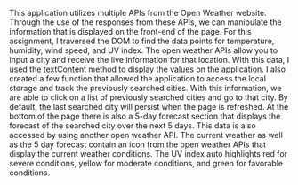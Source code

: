 This application utilizes multiple APIs from the Open Weather website. Through the use of the responses from these APIs, we can manipulate the information that is displayed on the front-end of the page. For this assignment, I traversed the DOM to find the data points for temperature, humidity, wind speed, and UV index. The open weather APIs allow you to input a city and receive the live information for that location. WIth this data, I used the textContent method to display the values on the application. I also created a few function that allowed the application to access the local storage and track the previously searched cities. With this information, we are able to click on a list of previously searched cities and go to that city. By default, the last searched city will persist when the page is refreshed. At the bottom of the page there is also a 5-day forecast section that displays the forecast of the searched city over the next 5 days. This data is also accessed by using another open weather API. The current weather as well as the 5 day forecast contain an icon from the open weather APIs that display the current weather conditions. The UV index auto highlights red for severe conditions, yellow for moderate conditions, and green for favorable conditions. 